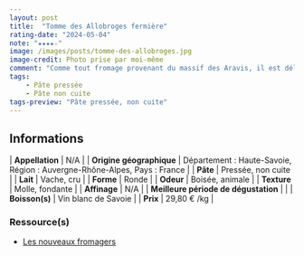 ```yaml
---
layout: post
title:  "Tomme des Allobroges fermière"
rating-date: "2024-05-04"
note: "★★★★☆"
image: /images/posts/tomme-des-allobroges.jpg
image-credit: Photo prise par moi-même
comment: "Comme tout fromage provenant du massif des Aravis, il est délicieux. C'est littéralement un mélange entre un Reblochon et un Saint-Nectaire. En effet, sa croûte peut devenir (apparemment) grisâtre mais sa forme ressemblera plus à son homologue de Savoie. Son odeur est agréable, à la fois douce mais animale. Au goût on retrouve bien le côté fromage d'alpage et sa texture est onctueuse. On perçoit également dans la texture de cette tomme, l'aspect du Saint-Nectaire à mon sens. Belle découverte !"
tags:
    - Pâte pressée
    - Pâte non cuite
tags-preview: "Pâte pressée, non cuite"
---
```


## Informations

| **Appellation** | N/A |
| **Origine géographique** | Département : Haute-Savoie, Région : Auvergne-Rhône-Alpes, Pays : France  |
| **Pâte** | Pressée, non cuite |
| **Lait** | Vache, cru |
| **Forme** | Ronde |
| **Odeur** | Boisée, animale |
| **Texture** | Molle, fondante |
| **Affinage** | N/A |
| **Meilleure période de dégustation** |  |
| **Boisson(s)** | Vin blanc de Savoie |
| **Prix** | 29,80 € /kg |

### Ressource(s)
* [Les nouveaux fromagers](https://lesnouveauxfromagers.fr/home/34-tomme-des-allobroges.html)
